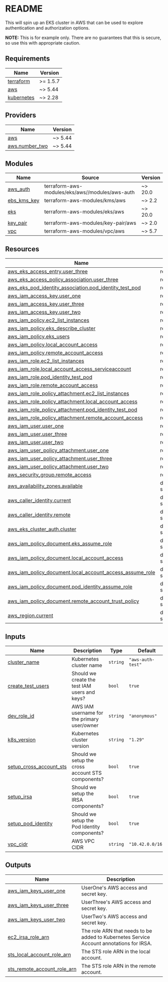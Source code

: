 <!-- markdownlint-disable MD033 -->
# README

This will spin up an EKS cluster in AWS that can be used to explore authentication and authorization options.

**NOTE:** This is for example only. There are no guarantees that this is secure, so use this with appropriate caution.

<!-- BEGIN_TF_DOCS -->
## Requirements

| Name | Version |
|------|---------|
| <a name="requirement_terraform"></a> [terraform](#requirement\_terraform) | >= 1.5.7 |
| <a name="requirement_aws"></a> [aws](#requirement\_aws) | ~> 5.44 |
| <a name="requirement_kubernetes"></a> [kubernetes](#requirement\_kubernetes) | ~> 2.28 |

## Providers

| Name | Version |
|------|---------|
| <a name="provider_aws"></a> [aws](#provider\_aws) | ~> 5.44 |
| <a name="provider_aws.number_two"></a> [aws.number\_two](#provider\_aws.number\_two) | ~> 5.44 |

## Modules

| Name | Source | Version |
|------|--------|---------|
| <a name="module_aws_auth"></a> [aws\_auth](#module\_aws\_auth) | terraform-aws-modules/eks/aws//modules/aws-auth | ~> 20.0 |
| <a name="module_ebs_kms_key"></a> [ebs\_kms\_key](#module\_ebs\_kms\_key) | terraform-aws-modules/kms/aws | ~> 2.2 |
| <a name="module_eks"></a> [eks](#module\_eks) | terraform-aws-modules/eks/aws | ~> 20.0 |
| <a name="module_key_pair"></a> [key\_pair](#module\_key\_pair) | terraform-aws-modules/key-pair/aws | ~> 2.0 |
| <a name="module_vpc"></a> [vpc](#module\_vpc) | terraform-aws-modules/vpc/aws | ~> 5.7 |

## Resources

| Name | Type |
|------|------|
| [aws_eks_access_entry.user_three](https://registry.terraform.io/providers/hashicorp/aws/latest/docs/resources/eks_access_entry) | resource |
| [aws_eks_access_policy_association.user_three](https://registry.terraform.io/providers/hashicorp/aws/latest/docs/resources/eks_access_policy_association) | resource |
| [aws_eks_pod_identity_association.pod_identity_test_pod](https://registry.terraform.io/providers/hashicorp/aws/latest/docs/resources/eks_pod_identity_association) | resource |
| [aws_iam_access_key.user_one](https://registry.terraform.io/providers/hashicorp/aws/latest/docs/resources/iam_access_key) | resource |
| [aws_iam_access_key.user_three](https://registry.terraform.io/providers/hashicorp/aws/latest/docs/resources/iam_access_key) | resource |
| [aws_iam_access_key.user_two](https://registry.terraform.io/providers/hashicorp/aws/latest/docs/resources/iam_access_key) | resource |
| [aws_iam_policy.ec2_list_instances](https://registry.terraform.io/providers/hashicorp/aws/latest/docs/resources/iam_policy) | resource |
| [aws_iam_policy.eks_describe_cluster](https://registry.terraform.io/providers/hashicorp/aws/latest/docs/resources/iam_policy) | resource |
| [aws_iam_policy.eks_users](https://registry.terraform.io/providers/hashicorp/aws/latest/docs/resources/iam_policy) | resource |
| [aws_iam_policy.local_account_access](https://registry.terraform.io/providers/hashicorp/aws/latest/docs/resources/iam_policy) | resource |
| [aws_iam_policy.remote_account_access](https://registry.terraform.io/providers/hashicorp/aws/latest/docs/resources/iam_policy) | resource |
| [aws_iam_role.ec2_list_instances](https://registry.terraform.io/providers/hashicorp/aws/latest/docs/resources/iam_role) | resource |
| [aws_iam_role.local_account_access_serviceaccount](https://registry.terraform.io/providers/hashicorp/aws/latest/docs/resources/iam_role) | resource |
| [aws_iam_role.pod_identity_test_pod](https://registry.terraform.io/providers/hashicorp/aws/latest/docs/resources/iam_role) | resource |
| [aws_iam_role.remote_account_access](https://registry.terraform.io/providers/hashicorp/aws/latest/docs/resources/iam_role) | resource |
| [aws_iam_role_policy_attachment.ec2_list_instances](https://registry.terraform.io/providers/hashicorp/aws/latest/docs/resources/iam_role_policy_attachment) | resource |
| [aws_iam_role_policy_attachment.local_account_access](https://registry.terraform.io/providers/hashicorp/aws/latest/docs/resources/iam_role_policy_attachment) | resource |
| [aws_iam_role_policy_attachment.pod_identity_test_pod](https://registry.terraform.io/providers/hashicorp/aws/latest/docs/resources/iam_role_policy_attachment) | resource |
| [aws_iam_role_policy_attachment.remote_account_access](https://registry.terraform.io/providers/hashicorp/aws/latest/docs/resources/iam_role_policy_attachment) | resource |
| [aws_iam_user.user_one](https://registry.terraform.io/providers/hashicorp/aws/latest/docs/resources/iam_user) | resource |
| [aws_iam_user.user_three](https://registry.terraform.io/providers/hashicorp/aws/latest/docs/resources/iam_user) | resource |
| [aws_iam_user.user_two](https://registry.terraform.io/providers/hashicorp/aws/latest/docs/resources/iam_user) | resource |
| [aws_iam_user_policy_attachment.user_one](https://registry.terraform.io/providers/hashicorp/aws/latest/docs/resources/iam_user_policy_attachment) | resource |
| [aws_iam_user_policy_attachment.user_three](https://registry.terraform.io/providers/hashicorp/aws/latest/docs/resources/iam_user_policy_attachment) | resource |
| [aws_iam_user_policy_attachment.user_two](https://registry.terraform.io/providers/hashicorp/aws/latest/docs/resources/iam_user_policy_attachment) | resource |
| [aws_security_group.remote_access](https://registry.terraform.io/providers/hashicorp/aws/latest/docs/resources/security_group) | resource |
| [aws_availability_zones.available](https://registry.terraform.io/providers/hashicorp/aws/latest/docs/data-sources/availability_zones) | data source |
| [aws_caller_identity.current](https://registry.terraform.io/providers/hashicorp/aws/latest/docs/data-sources/caller_identity) | data source |
| [aws_caller_identity.remote](https://registry.terraform.io/providers/hashicorp/aws/latest/docs/data-sources/caller_identity) | data source |
| [aws_eks_cluster_auth.cluster](https://registry.terraform.io/providers/hashicorp/aws/latest/docs/data-sources/eks_cluster_auth) | data source |
| [aws_iam_policy_document.eks_assume_role](https://registry.terraform.io/providers/hashicorp/aws/latest/docs/data-sources/iam_policy_document) | data source |
| [aws_iam_policy_document.local_account_access](https://registry.terraform.io/providers/hashicorp/aws/latest/docs/data-sources/iam_policy_document) | data source |
| [aws_iam_policy_document.local_account_access_assume_role](https://registry.terraform.io/providers/hashicorp/aws/latest/docs/data-sources/iam_policy_document) | data source |
| [aws_iam_policy_document.pod_identity_assume_role](https://registry.terraform.io/providers/hashicorp/aws/latest/docs/data-sources/iam_policy_document) | data source |
| [aws_iam_policy_document.remote_account_trust_policy](https://registry.terraform.io/providers/hashicorp/aws/latest/docs/data-sources/iam_policy_document) | data source |
| [aws_region.current](https://registry.terraform.io/providers/hashicorp/aws/latest/docs/data-sources/region) | data source |

## Inputs

| Name | Description | Type | Default | Required |
|------|-------------|------|---------|:--------:|
| <a name="input_cluster_name"></a> [cluster\_name](#input\_cluster\_name) | Kubernetes cluster name | `string` | `"aws-auth-test"` | no |
| <a name="input_create_test_users"></a> [create\_test\_users](#input\_create\_test\_users) | Should we create the test IAM users and keys? | `bool` | `true` | no |
| <a name="input_dev_role_id"></a> [dev\_role\_id](#input\_dev\_role\_id) | AWS IAM username for the primary user/owner | `string` | `"anonymous"` | no |
| <a name="input_k8s_version"></a> [k8s\_version](#input\_k8s\_version) | Kubernetes cluster version | `string` | `"1.29"` | no |
| <a name="input_setup_cross_account_sts"></a> [setup\_cross\_account\_sts](#input\_setup\_cross\_account\_sts) | Should we setup the cross account STS components? | `bool` | `true` | no |
| <a name="input_setup_irsa"></a> [setup\_irsa](#input\_setup\_irsa) | Should we setup the IRSA components? | `bool` | `true` | no |
| <a name="input_setup_pod_identity"></a> [setup\_pod\_identity](#input\_setup\_pod\_identity) | Should we setup the Pod Identity components? | `bool` | `true` | no |
| <a name="input_vpc_cidr"></a> [vpc\_cidr](#input\_vpc\_cidr) | AWS VPC CIDR | `string` | `"10.42.0.0/16"` | no |

## Outputs

| Name | Description |
|------|-------------|
| <a name="output_aws_iam_keys_user_one"></a> [aws\_iam\_keys\_user\_one](#output\_aws\_iam\_keys\_user\_one) | UserOne's AWS access and secret key. |
| <a name="output_aws_iam_keys_user_three"></a> [aws\_iam\_keys\_user\_three](#output\_aws\_iam\_keys\_user\_three) | UserThree's AWS access and secret key. |
| <a name="output_aws_iam_keys_user_two"></a> [aws\_iam\_keys\_user\_two](#output\_aws\_iam\_keys\_user\_two) | UserTwo's AWS access and secret key. |
| <a name="output_ec2_irsa_role_arn"></a> [ec2\_irsa\_role\_arn](#output\_ec2\_irsa\_role\_arn) | The role ARN that needs to be added to Kubernetes Service Account annotations for IRSA. |
| <a name="output_sts_local_account_role_arn"></a> [sts\_local\_account\_role\_arn](#output\_sts\_local\_account\_role\_arn) | The STS role ARN in the local account. |
| <a name="output_sts_remote_account_role_arn"></a> [sts\_remote\_account\_role\_arn](#output\_sts\_remote\_account\_role\_arn) | The STS role ARN in the remote account. |
<!-- END_TF_DOCS -->
